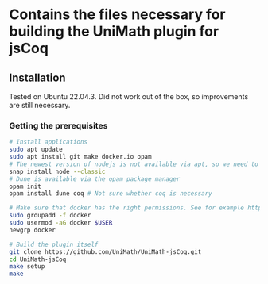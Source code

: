 # Contains the files necessary for building the UniMath plugin for jsCoq

## Installation
Tested on Ubuntu 22.04.3. Did not work out of the box, so improvements are still necessary.

### Getting the prerequisites
```sh
# Install applications
sudo apt update
sudo apt install git make docker.io opam
# The newest version of nodejs is not available via apt, so we need to install it via snap
snap install node --classic
# Dune is available via the opam package manager
opam init
opam install dune coq # Not sure whether coq is necessary

# Make sure that docker has the right permissions. See for example https://phoenixnap.com/kb/docker-permission-denied
sudo groupadd -f docker
sudo usermod -aG docker $USER
newgrp docker

# Build the plugin itself
git clone https://github.com/UniMath/UniMath-jsCoq.git
cd UniMath-jsCoq
make setup
make
```